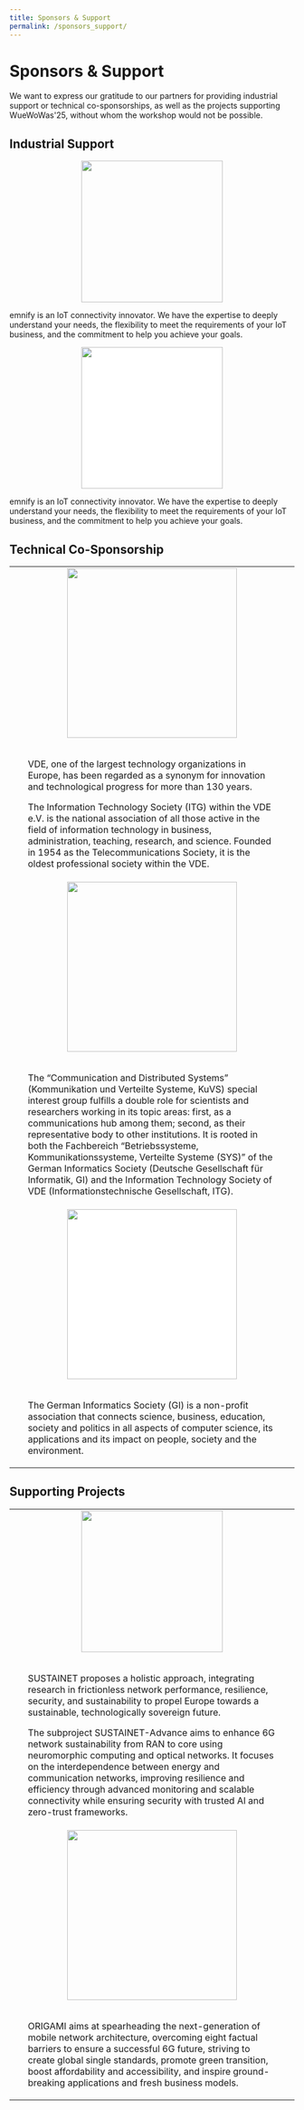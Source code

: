 ```yaml
---
title: Sponsors & Support
permalink: /sponsors_support/
---
```


<style>
  .content-block .text {
      flex: 1;
      padding: 0 20px;
      text-align: justify;
  }
</style>

# Sponsors & Support
We want to express our gratitude to our partners for providing industrial support or technical co-sponsorships, as well as the projects supporting WueWoWas'25, without whom the workshop would not be possible.

## Industrial Support

<figure>
  <img src="{{ '/assets/images/emnify_new.png' | relative_url }}"  width="250" height="250" style="display: block; margin: auto;">
</figure>
emnify is an IoT connectivity innovator. We have the expertise to deeply understand your needs, the flexibility to meet the requirements of your IoT business, and the commitment to help you achieve your goals. 


<figure>
  <img src="{{ '/assets/images/infosim.png' | relative_url }}"  width="250" height="250" style="display: block; margin: auto; background-color:white;">
</figure>
emnify is an IoT connectivity innovator. We have the expertise to deeply understand your needs, the flexibility to meet the requirements of your IoT business, and the commitment to help you achieve your goals. 


## Technical Co-Sponsorship

<table>
  <tr>
    <td align="center">
      <img src="{{ '/assets/images/vde.jpg' | relative_url }}"  width="300" height="300"><br /><br />
      <div style="text-align: left; display: inline-block; max-width: 90%;">
        <p>VDE, one of the largest technology organizations in Europe, has been regarded as a synonym for innovation and technological progress for more than 130 years.</p> 
        <p>The Information Technology Society (ITG) within the VDE e.V. is the national association of all those active in the field of information technology in business, administration, teaching, research, and science. Founded in 1954 as the Telecommunications Society, it is the oldest professional society within the VDE.</p>
      </div>
    </td>
  </tr>
  <tr>
    <td align="center">
      <img src="{{ '/assets/images/kuvs.png' | relative_url }}"  width="300" height="300"><br /><br />
      <div style="text-align: left; display: inline-block; max-width: 90%;">
        <p>The “Communication and Distributed Systems” (Kommunikation und Verteilte Systeme, KuVS) special interest group fulfills a double role for scientists and researchers working in its topic areas: first, as a communications hub among them; second, as their representative body to other institutions. It is rooted in both the Fachbereich “Betriebssysteme, Kommunikationssysteme, Verteilte Systeme (SYS)” of the German Informatics Society (Deutsche Gesellschaft für Informatik, GI) and the Information Technology Society of VDE (Informationstechnische Gesellschaft, ITG).</p>
      </div>
    </td>
  </tr>
  <tr>
    <td align="center">
      <img src="{{ '/assets/images/gi.png' | relative_url }}"  width="300" height="300" style="background-color:white;"><br /><br />
      <div style="text-align: left; display: inline-block; max-width: 90%;">
        <p>The German Informatics Society (GI) is a non-profit association that connects science, business, education, society and politics in all aspects of computer science, its applications and its impact on people, society and the environment.</p>
      </div>
    </td>
  </tr>
</table>

## Supporting Projects

<table>
  <tr>
    <td align="center">
      <img src="{{ '/assets/images/logo-SUSTAINET-Advance.jpg' | relative_url }}"  width="250" height="250"><br /><br />
      <div style="text-align: left; display: inline-block; max-width: 90%;">
        <p>SUSTAINET proposes a holistic approach, integrating research in frictionless network performance, resilience, security, and sustainability to propel Europe towards a sustainable, technologically sovereign future.</p>
        <p> The subproject SUSTAINET-Advance aims to enhance 6G network sustainability from RAN to core using neuromorphic computing and optical networks. It focuses on the interdependence between energy and communication networks, improving resilience and efficiency through advanced monitoring and scalable connectivity while ensuring security with trusted AI and zero-trust frameworks.</p>
      </div>
    </td>
  </tr>
  <tr>
    <td align="center">
      <img src="{{ '/assets/images/origami_logo.png' | relative_url }}"  width="300" height="300"><br /><br />
      <div style="text-align: left; display: inline-block; max-width: 90%;">
        <p>ORIGAMI aims at spearheading the next-generation of mobile network architecture, overcoming eight factual barriers to ensure a successful 6G future, striving to create global single standards, promote green transition, boost affordability and accessibility, and inspire ground-breaking applications and fresh business models. </p>
      </div>
    </td>
  </tr>
</table>
